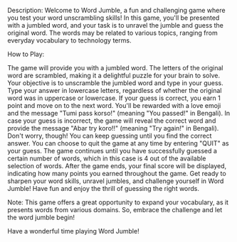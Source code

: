 Description:
Welcome to Word Jumble, a fun and challenging game where you test your word unscrambling skills! In this game, you'll be presented with a jumbled word, and your task is to unravel the jumble and guess the original word. The words may be related to various topics, ranging from everyday vocabulary to technology terms.

How to Play:

The game will provide you with a jumbled word. The letters of the original word are scrambled, making it a delightful puzzle for your brain to solve.
Your objective is to unscramble the jumbled word and type in your guess.
Type your answer in lowercase letters, regardless of whether the original word was in uppercase or lowercase.
If your guess is correct, you earn 1 point and move on to the next word. You'll be rewarded with a love emoji and the message "Tumi pass korso!" (meaning "You passed!" in Bengali).
In case your guess is incorrect, the game will reveal the correct word and provide the message "Abar try koro!!" (meaning "Try again!" in Bengali). Don't worry, though! You can keep guessing until you find the correct answer.
You can choose to quit the game at any time by entering "QUIT" as your guess.
The game continues until you have successfully guessed a certain number of words, which in this case is 4 out of the available selection of words.
After the game ends, your final score will be displayed, indicating how many points you earned throughout the game.
Get ready to sharpen your word skills, unravel jumbles, and challenge yourself in Word Jumble! Have fun and enjoy the thrill of guessing the right words.

Note: This game offers a great opportunity to expand your vocabulary, as it presents words from various domains. So, embrace the challenge and let the word jumble begin!

Have a wonderful time playing Word Jumble!

